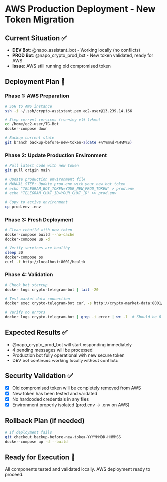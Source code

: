 # AWS Production Deployment - New Token Migration

## Current Situation ✅
- **DEV Bot**: @napo_assistant_bot - Working locally (no conflicts)
- **PROD Bot**: @napo_crypto_prod_bot - New token validated, ready for AWS
- **Issue**: AWS still running old compromised token

## Deployment Plan 🚀

### Phase 1: AWS Preparation
```bash
# SSH to AWS instance
ssh -i ~/.ssh/crypto-assistant.pem ec2-user@13.239.14.166

# Stop current services (running old token)
cd /home/ec2-user/TG-Bot
docker-compose down

# Backup current state
git branch backup-before-new-token-$(date +%Y%m%d-%H%M%S)
```

### Phase 2: Update Production Environment
```bash
# Pull latest code with new token
git pull origin main

# Update production environment file
# MANUAL STEP: Update prod.env with your new bot token
# echo "TELEGRAM_BOT_TOKEN=YOUR_NEW_PROD_TOKEN" > prod.env
# echo "TELEGRAM_CHAT_ID=YOUR_CHAT_ID" >> prod.env

# Copy to active environment
cp prod.env .env
```

### Phase 3: Fresh Deployment
```bash
# Clean rebuild with new token
docker-compose build --no-cache
docker-compose up -d

# Verify services are healthy
sleep 30
docker-compose ps
curl -f http://localhost:8001/health
```

### Phase 4: Validation
```bash
# Check bot startup
docker logs crypto-telegram-bot | tail -20

# Test market data connection
docker exec crypto-telegram-bot curl -s http://crypto-market-data:8001/health

# Verify no errors
docker logs crypto-telegram-bot | grep -i error | wc -l  # Should be 0
```

## Expected Results ✅
- @napo_crypto_prod_bot will start responding immediately
- 4 pending messages will be processed
- Production bot fully operational with new secure token
- DEV bot continues working locally without conflicts

## Security Validation ✅
- [x] Old compromised token will be completely removed from AWS
- [x] New token has been tested and validated  
- [x] No hardcoded credentials in any files
- [x] Environment properly isolated (prod.env → .env on AWS)

## Rollback Plan (if needed)
```bash
# If deployment fails
git checkout backup-before-new-token-YYYYMMDD-HHMMSS
docker-compose up -d --build
```

## Ready for Execution 🎯
All components tested and validated locally. AWS deployment ready to proceed.